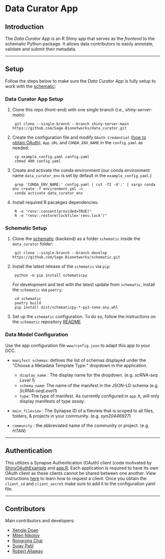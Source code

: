 # Data Curator App

## Introduction

The _Data Curator App_ is an R Shiny app that serves as the _frontend_ to the schematic Python package. It allows data contributors to easily annotate, validate and submit their metadata.

---
## Setup

Follow the steps below to make sure the _Data Curator App_ is fully setup to work with the [schematic]:

### Data Curator App Setup

1. Clone this repo (front-end) with one single branch (i.e., *shiny-server-main*):

        git clone --single-branch --branch shiny-server-main https://github.com/Sage-Bionetworks/data_curator.git

2. Create the configuration file and modify `OAuth Credential` ([how to obtain OAuth](###-Authentication)), `App_URL` and `CONDA_ENV_NAME` in the `config.yaml` as needed:


        cp example_config.yaml config.yaml
        chmod 400 config.yaml


3. Create and activate the conda environment (our conda environment name `data_curator_env` is set by default in the `example_config.yaml`.)

        grep 'CONDA_ENV_NAME:' config.yaml | cut -f2 -d':' | xargs conda env create -f environment.yml -n
        conda activate data_curator_env    

5. Install required R pacakges dependencies:

        R -e "renv::consent(provided=TRUE)"
        R -e "renv::restore(lockfile='renv.lock')"

### Schematic Setup

1. Clone the [schematic] (backend) as a folder `schematic` inside the `data_curator` folder:

        git clone --single-branch --branch develop https://github.com/Sage-Bionetworks/schematic.git

2. Install the latest release of the `schematic` via `pip`:

        python -m pip install schematicpy
    
    
    For development and test with the latest update from `schematic`, install the `schematic` via `poetry`:

        cd schematic
        poetry build
        pip install dist/schematicpy-*-py3-none-any.whl

3. Set up the `schematic` configuration. To do so, follow the instructions on the `schematic` repository [README](https://github.com/Sage-Bionetworks/schematic/tree/develop#12-installation-requirements-and-pre-requisites)

### Data Model Configuration

Use the app configuration file `www/config.json` to adapt this app to your DCC. 

* `manifest schemas`: defines the list of schemas displayed under the "Choose a Metadata Template Type:" dropdown in the application.
    * `display_name` : The display name for the dropdown. (e.g. _scRNA-seq Level 1_)
    * `schema_name`: The name of the manifest in the JSON-LD schema (e.g. _ScRNA-seqLevel1_)  
    * `type`: The type of manifest. As currently configured in `app.R`, will only display manifests of type _assay_.

* `main_fileview` : The Synapse ID of a fileview that is scoped to all files, folders, & projects in your community.  (e.g. _syn20446927_)
* `community` : the abbreviated name of the community or project. (e.g. _HTAN_)

---

## Authentication

This utilizes a Synapse Authentication (OAuth) client (code motivated by [ShinyOAuthExample](https://github.com/brucehoff/ShinyOAuthExample) and [app.R](https://gist.github.com/jcheng5/44bd750764713b5a1df7d9daf5538aea). Each application is required to have its own OAuth client as these clients cannot be shared between one another. View instructions [here](https://docs.synapse.org/articles/using_synapse_as_an_oauth_server.html) to learn how to request a client. Once you obtain the `client_id` and `client_secret` make sure to add it to the configuration yaml file.

---

## Contributors

Main contributors and developers:

- [Xengie Doan](https://github.com/xdoan)
- [Milen Nikolov](https://github.com/milen-sage)
- [Rongrong Chai](https://github.com/rrchai)
- [Sujay Patil](https://github.com/sujaypatil96)
- [Robert Allaway](https://github.com/allaway)


<!-- Links -->

[schematic]: https://github.com/Sage-Bionetworks/schematic/tree/develop